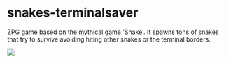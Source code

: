 # snakes-terminalsaver
ZPG game based on the mythical game 'Snake'. It spawns tons of snakes that try to survive avoiding hiting other snakes or the
terminal borders.

<img src=http://i.imgur.com/KHncyWX.png>
